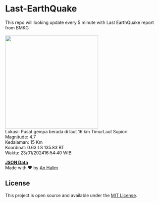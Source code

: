 # Last-EarthQuake
This repo will looking update every 5 minute with Last EarthQuake report from BMKG
<br>
<br>
<img src="https://static.bmkg.go.id/20240123165440.mmi.jpg" width="300"/>
<br>
Lokasi: Pusat gempa berada di laut 16 km TimurLaut Supiori <br>
Magnitude: 4.7 <br>
Kedalaman: 15 Km <br>
Koordinat: 0.63 LS 135.83 BT <br>
Waktu: 23/01/202416:54:40 WIB <br>

<a href="./data/data.json">**JSON Data**</a>
<br>
Made with ❤️ by <a href="https://github.com/an-halim">An Halim</a>
## License

This project is open source and available under the [MIT License](LICENSE).
